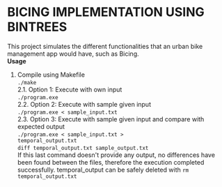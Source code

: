 **<h1>BICING IMPLEMENTATION USING BINTREES</h1>**
This project simulates the different functionalities that an urban bike management app would have, such as Bicing.  
**Usage**  
1. Compile using Makefile  
   <code>./make</code>  
2.1. Option 1: Execute with own input  
   <code>./program.exe</code>  
2.2. Option 2: Execute with sample given input  
   <code>./program.exe < sample_input.txt</code>  
2.3. Option 3: Execute with sample given input and compare with expected output  
   <code>./program.exe < sample_input.txt > temporal_output.txt</code>  
   <code>diff temporal_output.txt sample_output.txt</code>  
   If this last command doesn't provide any output, no differences have been found between the files, therefore the execution completed successfully. temporal_output can be safely deleted with
   <code>rm temporal_output.txt</code>  
